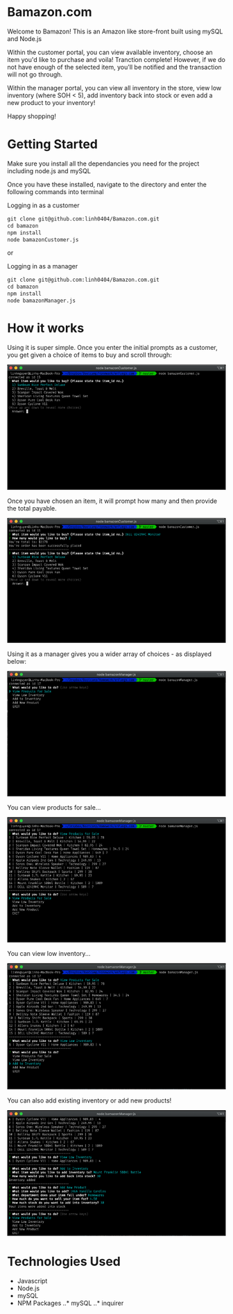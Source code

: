 # Bamazon.com
Welcome to Bamazon! This is an Amazon like store-front built using mySQL and Node.js

Within the customer portal, you can view available inventory, choose an item you'd like to purchase and voila! Tranction complete! However, if we do not have enough of the selected item, you'll be notified and the transaction will not go through. 

Within the manager portal, you can view all inventory in the store, view low inventory (where SOH < 5), add inventory back into stock or even add a new product to your inventory!

Happy shopping!

# Getting Started
Make sure you install all the dependancies you need for the project including node.js and mySQL 

Once you have these installed, navigate to the directory and enter the following commands into terminal

Logging in as a customer
``` 
git clone git@github.com:linh0404/Bamazon.com.git
cd bamazon
npm install
node bamazonCustomer.js 
```
or

Logging in as a manager
```
git clone git@github.com:linh0404/Bamazon.com.git
cd bamazon
npm install
node bamazonManager.js 
```

# How it works

Using it is super simple. Once you enter the initial prompts as a customer, you get given a choice of items to buy and scroll through:

![Image One](/images/1.png)

Once you have chosen an item, it will prompt how many and then provide the total payable. 

![Image Two](/images/2.png)

Using it as a manager gives you a wider array of choices - as displayed below: 

![Image Three](/images/3.png)

You can view products for sale...

![Image Four](/images/4.png)

You can view low inventory...

![Image Five](/images/5.png)

You can also add existing inventory or add new products!

![Image Six](/images/6.png)

# Technologies Used

- Javascript
- Node.js
- mySQL
- NPM Packages
..* mySQL
..* inquirer


